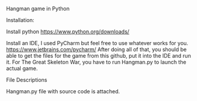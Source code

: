 Hangman game in Python

Installation:

Install python https://www.python.org/downloads/

Install an IDE, I used PyCharm but feel free to use whatever works for you. https://www.jetbrains.com/pycharm/
After doing all of that, you should be able to get the files for the game from this github, put it into the IDE and run it. For The Great Skeleton War, you have to run Hangman.py to launch the actual game.

File Descriptions

Hangman.py file with source code is attached.
